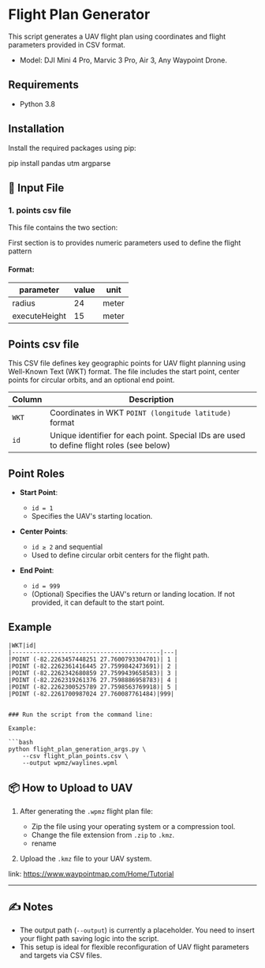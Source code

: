 
# Flight Plan Generator

This script generates a UAV flight plan using coordinates and flight parameters provided in CSV format.
- Model: DJI Mini 4 Pro, Marvic 3 Pro, Air 3, Any Waypoint Drone. 

## Requirements

- Python 3.8

## Installation

Install the required packages using pip:


pip install pandas utm argparse


## 📄 Input File

### 1. points csv file

This file contains the two section:

First section is to provides numeric parameters used to define the flight pattern

#### Format:
| parameter           | value |  unit  |
|---------------------|-------|--------|
| radius              | 24    |  meter |
| executeHeight       | 15    |  meter |

## Points csv file

This CSV file defines key geographic points for UAV flight planning using Well-Known Text (WKT) format. The file includes the start point, center points for circular orbits, and an optional end point.


| Column | Description |
|--------|-------------|
| `WKT`  | Coordinates in WKT `POINT (longitude latitude)` format |
| `id`   | Unique identifier for each point. Special IDs are used to define flight roles (see below) |

## Point Roles

- **Start Point**:  
  - `id = 1`  
  - Specifies the UAV's starting location.

- **Center Points**:  
  - `id ≥ 2` and sequential  
  - Used to define circular orbit centers for the flight path.

- **End Point**:  
  - `id = 999`  
  - (Optional) Specifies the UAV's return or landing location. If not provided, it can default to the start point.

## Example

```csv
|WKT|id|
|------------------------------------------|---|
|POINT (-82.2263457448251 27.7600793304701)| 1 |
|POINT (-82.2262361416445 27.7599842473691)| 2 |
|POINT (-82.2262342680859 27.7599439658583)| 3 |
|POINT (-82.2262319261376 27.7598886958783)| 4 |
|POINT (-82.2262300525789 27.7598563769918)| 5 |
|POINT (-82.2261700987024 27.760087761484)|999|


### Run the script from the command line:

Example:

```bash
python flight_plan_generation_args.py \
    --csv flight_plan_points.csv \
    --output wpmz/waylines.wpml
```
## 📦 How to Upload to UAV

1. After generating the `.wpmz` flight plan file:
   - Zip the file using your operating system or a compression tool.
   - Change the file extension from `.zip` to `.kmz`.
   - rename

2. Upload the `.kmz` file to your UAV system.

link: https://www.waypointmap.com/Home/Tutorial

---

## ✍️ Notes

- The output path (`--output`) is currently a placeholder. You need to insert your flight path saving logic into the script.
- This setup is ideal for flexible reconfiguration of UAV flight parameters and targets via CSV files.

